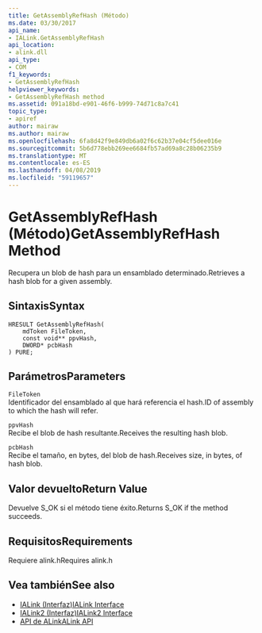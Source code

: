 ```yaml
---
title: GetAssemblyRefHash (Método)
ms.date: 03/30/2017
api_name:
- IALink.GetAssemblyRefHash
api_location:
- alink.dll
api_type:
- COM
f1_keywords:
- GetAssemblyRefHash
helpviewer_keywords:
- GetAssemblyRefHash method
ms.assetid: 091a18bd-e901-46f6-b999-74d71c8a7c41
topic_type:
- apiref
author: mairaw
ms.author: mairaw
ms.openlocfilehash: 6fa8d42f9e849db6a02f6c62b37e04cf5dee016e
ms.sourcegitcommit: 5b6d778ebb269ee6684fb57ad69a8c28b06235b9
ms.translationtype: MT
ms.contentlocale: es-ES
ms.lasthandoff: 04/08/2019
ms.locfileid: "59119657"
---
```

# <a name="getassemblyrefhash-method"></a><span data-ttu-id="5e00c-102">GetAssemblyRefHash (Método)</span><span class="sxs-lookup"><span data-stu-id="5e00c-102">GetAssemblyRefHash Method</span></span>
<span data-ttu-id="5e00c-103">Recupera un blob de hash para un ensamblado determinado.</span><span class="sxs-lookup"><span data-stu-id="5e00c-103">Retrieves a hash blob for a given assembly.</span></span>  
  
## <a name="syntax"></a><span data-ttu-id="5e00c-104">Sintaxis</span><span class="sxs-lookup"><span data-stu-id="5e00c-104">Syntax</span></span>  
  
```  
HRESULT GetAssemblyRefHash(  
    mdToken FileToken,  
    const void** ppvHash,  
    DWORD* pcbHash  
) PURE;  
```  
  
## <a name="parameters"></a><span data-ttu-id="5e00c-105">Parámetros</span><span class="sxs-lookup"><span data-stu-id="5e00c-105">Parameters</span></span>  
 `FileToken`  
 <span data-ttu-id="5e00c-106">Identificador del ensamblado al que hará referencia el hash.</span><span class="sxs-lookup"><span data-stu-id="5e00c-106">ID of assembly to which the hash will refer.</span></span>  
  
 `ppvHash`  
 <span data-ttu-id="5e00c-107">Recibe el blob de hash resultante.</span><span class="sxs-lookup"><span data-stu-id="5e00c-107">Receives the resulting hash blob.</span></span>  
  
 `pcbHash`  
 <span data-ttu-id="5e00c-108">Recibe el tamaño, en bytes, del blob de hash.</span><span class="sxs-lookup"><span data-stu-id="5e00c-108">Receives size, in bytes, of hash blob.</span></span>  
  
## <a name="return-value"></a><span data-ttu-id="5e00c-109">Valor devuelto</span><span class="sxs-lookup"><span data-stu-id="5e00c-109">Return Value</span></span>  
 <span data-ttu-id="5e00c-110">Devuelve S_OK si el método tiene éxito.</span><span class="sxs-lookup"><span data-stu-id="5e00c-110">Returns S_OK if the method succeeds.</span></span>  
  
## <a name="requirements"></a><span data-ttu-id="5e00c-111">Requisitos</span><span class="sxs-lookup"><span data-stu-id="5e00c-111">Requirements</span></span>  
 <span data-ttu-id="5e00c-112">Requiere alink.h</span><span class="sxs-lookup"><span data-stu-id="5e00c-112">Requires alink.h</span></span>  
  
## <a name="see-also"></a><span data-ttu-id="5e00c-113">Vea también</span><span class="sxs-lookup"><span data-stu-id="5e00c-113">See also</span></span>

- [<span data-ttu-id="5e00c-114">IALink (Interfaz)</span><span class="sxs-lookup"><span data-stu-id="5e00c-114">IALink Interface</span></span>](../../../../docs/framework/unmanaged-api/alink/ialink-interface.md)
- [<span data-ttu-id="5e00c-115">IALink2 (Interfaz)</span><span class="sxs-lookup"><span data-stu-id="5e00c-115">IALink2 Interface</span></span>](../../../../docs/framework/unmanaged-api/alink/ialink2-interface.md)
- [<span data-ttu-id="5e00c-116">API de ALink</span><span class="sxs-lookup"><span data-stu-id="5e00c-116">ALink API</span></span>](../../../../docs/framework/unmanaged-api/alink/index.md)
